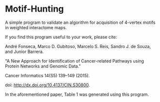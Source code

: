 # Motif-Hunting

A simple program to validate an algorithm for acquisition of 4-vertex motifs in weighted interactome maps.

If you find this program useful to your work, please cite:

André Fonseca, Marco D. Gubitoso, Marcelo S. Reis, Sandro J. de Souza, and Junior Barrera.

"A New Approach for Identification of Cancer-related Pathways using Protein Networks and Genomic Data."

Cancer Informatics 14(S5) 139–149 (2015).

doi: http://dx.doi.org/10.4137/CIN.S30800.

In the aforementioned paper, Table 1 was generated using this program.
